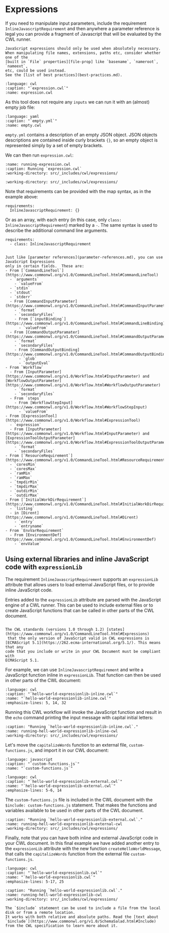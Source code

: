 # Expressions

If you need to manipulate input parameters, include the requirement
`InlineJavascriptRequirement` and then anywhere a parameter reference is
legal you can provide a fragment of Javascript that will be evaluated by
the CWL runner.

```{important}
JavaScript expressions should only be used when absolutely necessary.
When manipulating file names, extensions, paths etc, consider whether one of the
[built in `File` properties][file-prop] like `basename`, `nameroot`, `nameext`,
etc, could be used instead.
See the [list of best practices](best-practices.md).
```

```{literalinclude} /_includes/cwl/expressions/expression.cwl
:language: cwl
:caption: "`expression.cwl`"
:name: expression.cwl
```

As this tool does not require any `inputs` we can run it with an (almost) empty
job file:

```{literalinclude} /_includes/cwl/expressions/empty.yml
:language: yaml
:caption: "`empty.yml`"
:name: empty.cwl
```

`empty.yml` contains a description of an empty JSON object. JSON objects
descriptions are contained inside curly brackets `{}`, so an empty object is
represented simply by a set of empty brackets.

We can then run `expression.cwl`:

```{runcmd} cwltool expression.cwl empty.yml
:name: running-expression.cwl
:caption: Running `expression.cwl`
:working-directory: src/_includes/cwl/expressions/
```

```{runcmd} cat output.txt
:working-directory: src/_includes/cwl/expressions/
```

Note that requirements can be provided with the map syntax, as in the example above:

```cwl
requirements:
  InlineJavascriptRequirement: {}
```

Or as an array, with each entry (in this case, only `class: InlineJavascriptRequirement`) marked by a `-`.
The same syntax is used to describe the additional command line arguments.

```cwl
requirements:
  - class: InlineJavascriptRequirement
```

```{admonition} Where are JavaScript expressions allowed?

Just like [parameter references](parameter-references.md), you can use JavaScript Expressions
only in certain fields.  These are:
- From [`CommandLineTool`](https://www.commonwl.org/v1.0/CommandLineTool.html#CommandLineTool)
  - `arguments`
    - `valueFrom`
  - `stdin`
  - `stdout`
  - `stderr`
  - From [CommandInputParameter](https://www.commonwl.org/v1.0/CommandLineTool.html#CommandInputParameter)
    - `format`
    - `secondaryFiles`
    - From [`inputBinding`](https://www.commonwl.org/v1.0/CommandLineTool.html#CommandLineBinding)
      - `valueFrom`
  - From [CommandOutputParamater](https://www.commonwl.org/v1.0/CommandLineTool.html#CommandOutputParameter)
    - `format`
    - `secondaryFiles`
    - From [CommandOutputBinding](https://www.commonwl.org/v1.0/CommandLineTool.html#CommandOutputBinding)
      - `glob`
      - `outputEval`
- From `Workflow`
  - From [InputParameter](https://www.commonwl.org/v1.0/Workflow.html#InputParameter) and [WorkflowOutputParameter](https://www.commonwl.org/v1.0/Workflow.html#WorkflowOutputParameter)
    - `format`
    - `secondaryFiles`
  - From `steps`
    - From [WorkflowStepInput](https://www.commonwl.org/v1.0/Workflow.html#WorkflowStepInput)
      - `valueFrom`
- From [ExpressionTool](https://www.commonwl.org/v1.0/Workflow.html#ExpressionTool)
  - `expression`
  - From [InputParameter](https://www.commonwl.org/v1.0/Workflow.html#InputParameter) and [ExpressionToolOutputParameter](https://www.commonwl.org/v1.0/Workflow.html#ExpressionToolOutputParameter)
    - `format`
    - `secondaryFiles`
- From [`ResourceRequirement`](https://www.commonwl.org/v1.0/CommandLineTool.html#ResourceRequirement)
  - `coresMin`
  - `coresMax`
  - `ramMin`
  - `ramMax`
  - `tmpdirMin`
  - `tmpdirMax`
  - `outdirMin`
  - `outdirMax`
- From [`InitialWorkDirRequirement`](https://www.commonwl.org/v1.0/CommandLineTool.html#InitialWorkDirRequirement)
  - `listing`
  - in [Dirent](https://www.commonwl.org/v1.0/CommandLineTool.html#Dirent)
    - `entry`
    - `entryname`
- From `EnvVarRequirement`
  - From [EnvironmentDef](https://www.commonwl.org/v1.0/CommandLineTool.html#EnvironmentDef)
    - `envValue`
```

[file-prop]: https://www.commonwl.org/v1.0/CommandLineTool.html#File

## Using external libraries and inline JavaScript code with `expressionLib`

The requirement `InlineJavascriptRequirement` supports an `expressionLib` attribute
that allows users to load external JavaScript files, or to provide inline JavaScript
code.

Entries added to the `expressionLib` attribute are parsed with the JavaScript engine
of a CWL runner. This can be used to include external files or to create JavaScript
functions that can be called in other parts of the CWL document.

```{note}

The CWL standards (versions 1.0 through 1.2) [states](https://www.commonwl.org/v1.0/CommandLineTool.html#Expressions)
 that the only version of JavaScript valid in CWL expressions is
[ECMAScript 5.1](https://262.ecma-international.org/5.1/). This means that any
code that you include or write in your CWL Document must be compliant with
ECMAScript 5.1.
```

For example, we can use `InlineJavascriptRequirement` and write a JavaScript function
inline in `expressionLib`. That function can then be used in other parts of the
CWL document:

```{literalinclude} /_includes/cwl/expressions/hello-world-expressionlib-inline.cwl
:language: cwl
:caption: "`hello-world-expressionlib-inline.cwl`"
:name: "`hello-world-expressionlib-inline.cwl`"
:emphasize-lines: 5, 14, 32
```

Running this CWL workflow will invoke the JavaScript function and result in
the `echo` command printing the input message with capital initial letters:

```{runcmd} cwltool hello-world-expressionlib-inline.cwl --message "hello world"
:caption: "Running `hello-world-expressionlib-inline.cwl`."
:name: running-hell-world-expressionlib-inline-cwl
:working-directory: src/_includes/cwl/expressions/
```

Let's move the `capitalizeWords` function to an external file, `custom-functions.js`, and
import it in our CWL document:

```{literalinclude} /_includes/cwl/expressions/custom-functions.js
:language: javascript
:caption: "`custom-functions.js`"
:name: "`custom-functions.js`"
```

```{literalinclude} /_includes/cwl/expressions/hello-world-expressionlib-external.cwl
:language: cwl
:caption: "`hello-world-expressionlib-external.cwl`"
:name: "`hello-world-expressionlib-external.cwl`"
:emphasize-lines: 5-6, 14
```

The `custom-functions.js` file is included in the CWL document with the `$include: custom-functions.js`
statement. That makes the functions and variables available to be used in other parts of
the CWL document.

```{runcmd} cwltool hello-world-expressionlib-external.cwl --message "hello world"
:caption: "Running `hello-world-expressionlib-external.cwl`."
:name: running-hell-world-expressionlib-external-cwl
:working-directory: src/_includes/cwl/expressions/
```

Finally, note that you can have both inline and external JavaScript code in your
CWL document. In this final example we have added another entry to the `expressionLib`
attribute with the new function `createHelloWorldMessage`, that calls the `capitalizeWords`
function from the external file `custom-functions.js`.

```{literalinclude} /_includes/cwl/expressions/hello-world-expressionlib.cwl
:language: cwl
:caption: "`hello-world-expressionlib.cwl`"
:name: "`hello-world-expressionlib.cwl`"
:emphasize-lines: 5-17, 25
```

```{runcmd} cwltool hello-world-expressionlib.cwl --message "hello world"
:caption: "Running `hello-world-expressionlib.cwl`."
:name: running-hell-world-expressionlib-cwl
:working-directory: src/_includes/cwl/expressions/
```

```{note}
The `$include` statement can be used to include a file from the local disk or from a remote location.
It works with both relative and absolute paths. Read the [text about `$include`](https://www.commonwl.org/v1.0/SchemaSalad.html#Include)
from the CWL specification to learn more about it.
```
